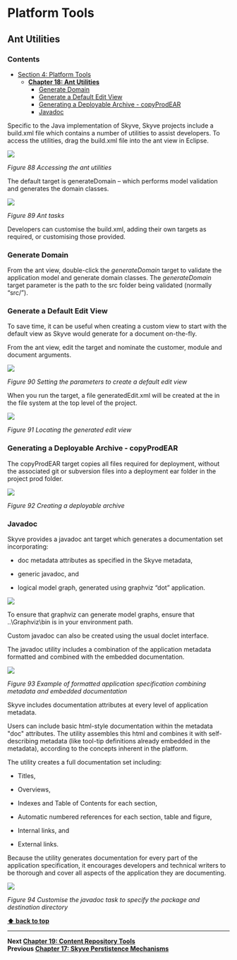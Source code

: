 # Platform Tools

## Ant Utilities

### Contents

* [Section 4: Platform Tools](#platform-tools)
  * **[Chapter 18: Ant Utilities](#ant-utilities)**
    * [Generate Domain](#generate-domain)
    * [Generate a Default Edit View](#generate-a-default-edit-view)
    * [Generating a Deployable Archive - copyProdEAR](#generating-a-deployable-archive---copyprodear)
    * [Javadoc](#javadoc)

Specific to the Java implementation of Skyve, Skyve projects include a
build.xml file which contains a number of utilities to assist
developers. To access the utilities, drag the build.xml file into the
ant view in Eclipse.

![](media/image159.png)

_Figure 88 Accessing the ant utilities_

The default target is generateDomain – which performs model validation
and generates the domain classes.

![](media/image160.png)

_Figure 89 Ant tasks_

Developers can customise the build.xml, adding their own targets as
required, or customising those provided.

### Generate Domain

From the ant view, double-click the *generateDomain* target to validate
the application model and generate domain classes. The *generateDomain*
target parameter is the path to the src folder being validated (normally
“src/”).

### Generate a Default Edit View

To save time, it can be useful when creating a custom view to start with
the default view as Skyve would generate for a document on-the-fly.

From the ant view, edit the target and nominate the customer, module and
document arguments.

![](media/image161.png)

_Figure 90 Setting the parameters to create a default edit view_

When you run the target, a file generatedEdit.xml will be created at the
in the file system at the top level of the project.

![](media/image162.png)

_Figure 91 Locating the generated edit view_

### Generating a Deployable Archive - copyProdEAR

The copyProdEAR target copies all files required for deployment, without
the associated git or subversion files into a deployment ear folder in
the project prod folder.

![](media/image163.png)

_Figure 92 Creating a deployable archive_

### Javadoc

Skyve provides a javadoc ant target which generates a documentation set
incorporating:

-   doc metadata attributes as specified in the Skyve metadata,

-   generic javadoc, and

-   logical model graph, generated using graphviz “dot” application.

![](media/image164.png)

To ensure that graphviz can generate model graphs, ensure that
..\\Graphviz\\bin is in your environment path.

Custom javadoc can also be created using the usual doclet interface.

The javadoc utility includes a combination of the application metadata
formatted and combined with the embedded documentation.

![](media/image165.png)

_Figure 93 Example of formatted application specification combining
metadata and embedded documentation_

Skyve includes documentation attributes at every level of application
metadata.

Users can include basic html-style documentation within the metadata
"doc" attributes. The utility assembles this html and combines it with
self-describing metadata (like tool-tip definitions already embedded in
the metadata), according to the concepts inherent in the platform.

The utility creates a full documentation set including:

-   Titles,

-   Overviews,

-   Indexes and Table of Contents for each section,

-   Automatic numbered references for each section, table and figure,

-   Internal links, and

-   External links.

Because the utility generates documentation for every part of the
application specification, it encourages developers and technical
writers to be thorough and cover all aspects of the application they are
documenting.

![](media/image166.png)

_Figure 94 Customise the javadoc task to specify the package and
destination directory_

**[⬆ back to top](#contents)**

---
**Next [Chapter 19: Content Repository Tools](./../chapters/content-repository-tools.md)**  
**Previous [Chapter 17: Skyve Perstistence Mechanisms](./../skyve-persistence-mechanisms.md)**
